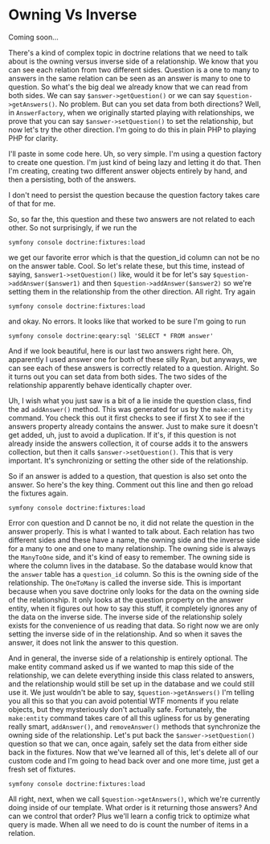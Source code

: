 # Owning Vs Inverse

Coming soon...

There's a kind of complex topic in doctrine relations that we need to talk about is
the owning versus inverse side of a relationship. We know that you can see each
relation from two different sides. Question is a one to many to answers in the same
relation can be seen as an answer is many to one to question. So what's the big deal
we already know that we can read from both sides. We can say `$answer->getQuestion()`
or we can say `$question->getAnswers()`. No problem. But can you set data
from both directions? Well, in `AnswerFactory`, when we originally started playing
with relationships, we prove that you can say `$answer->setQuestion()` to set the
relationship, but now let's try the other direction. I'm going to do this in plain
PHP to playing PHP for clarity.

I'll paste in some code here. Uh, so very simple. I'm using a question factory to
create one question. I'm just kind of being lazy and letting it do that. Then I'm
creating, creating two different answer objects entirely by hand, and then a
persisting, both of the answers.

I don't need to persist the question because the question factory takes care of that
for me.

So, so far the, this question and these two answers are not related to each other. So
not surprisingly, if we run the 

```terminal
symfony console doctrine:fixtures:load
```

we get our favorite error which is that the question_id column can not be no on the answer table.
Cool. So let's relate these, but this time, instead of saying, `$answer1->setQuestion()`
like, would it be for let's say `$question->addAnswer($answer1)` and
then `$question->addAnswer($answer2)` so we're setting them in the
relationship from the other direction. All right. Try again

```terminal
symfony console doctrine:fixtures:load
```

and okay. No errors. It looks like that worked to be sure I'm going to run 

```terminal
symfony console doctrine:qeary:sql 'SELECT * FROM answer'
```

And if we
look beautiful, here is our last two answers right here. Oh, apparently I used answer
one for both of these silly Ryan, but anyways, we can see each of these answers is
correctly related to a question. Alright. So it turns out you can set data from both
sides. The two sides of the relationship apparently behave identically chapter over.

Uh, I wish what you just saw is a bit of a lie inside the question class, find the ad
`addAnswer()` method. This was generated for us by the `make:entity` command. You check this
out it first checks to see if first X to see if the answers property already contains
the answer. Just to make sure it doesn't get added, uh, just to avoid a duplication.
If it's, if this question is not already inside the answers collection, it of course
adds it to the answers collection, but then it calls `$answer->setQuestion()`. This
that is very important. It's synchronizing or setting the other side of the
relationship.

So if an answer is added to a question, that question is also set onto the answer. So
here's the key thing. Comment out this line and then go reload the fixtures again.

```terminal-silent
symfony console doctrine:fixtures:load
```

Error con question and D cannot be no, it did not relate the question in the answer
properly. This is what I wanted to talk about. Each relation has two different sides
and these have a name, the owning side and the inverse side for a many to one and one
to many relationship. The owning side is always the `ManyToOne` side, and it's kind
of easy to remember. The owning side is where the column lives in the database. So
the database would know that the `answer` table has a `question_id` column. So this is
the owning side of the relationship. The `OneToMany` is called the inverse side. This
is important because when you save doctrine only looks for the data on the owning
side of the relationship. It only looks at the question property on the answer
entity, when it figures out how to say this stuff, it completely ignores any of the
data on the inverse side. The inverse side of the relationship solely exists for the
convenience of us reading that data. So right now we are only setting the inverse
side of in the relationship. And so when it saves the answer, it does not link the
answer to this question.

And in general, the inverse side of a relationship is entirely optional. The make
entity command asked us if we wanted to map this side of the relationship, we can
delete everything inside this class related to answers, and the relationship would
still be set up in the database and we could still use it. We just wouldn't be able
to say, `$question->getAnswers()` I'm telling you all this so that you
can avoid potential WTF moments if you relate objects, but they mysteriously don't
actually safe. Fortunately, the `make:entity` command takes care of all this ugliness
for us by generating really smart, `addAnswer()`, and `removeAnswer()` methods that
synchronize the owning side of the relationship. Let's put back the `$answer->setQuestion()`
question so that we can, once again, safely set the data from either side back in the
fixtures. Now that we've learned all of this, let's delete all of our custom code and
I'm going to head back over and one more time, just get a fresh set of fixtures. 

```terminal-silent
symfony console doctrine:fixtures:load
```

All right, next, when we call `$question->getAnswers()`, which we're currently doing
inside of our template. What order is it returning those answers? And can we control
that order? Plus we'll learn a config trick to optimize what query is made. When all
we need to do is count the number of items in a relation.

